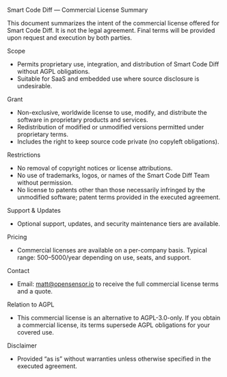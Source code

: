 Smart Code Diff — Commercial License Summary

This document summarizes the intent of the commercial license offered for Smart Code Diff. It is not the legal agreement. Final terms will be provided upon request and execution by both parties.

Scope
- Permits proprietary use, integration, and distribution of Smart Code Diff without AGPL obligations.
- Suitable for SaaS and embedded use where source disclosure is undesirable.

Grant
- Non-exclusive, worldwide license to use, modify, and distribute the software in proprietary products and services.
- Redistribution of modified or unmodified versions permitted under proprietary terms.
- Includes the right to keep source code private (no copyleft obligations).

Restrictions
- No removal of copyright notices or license attributions.
- No use of trademarks, logos, or names of the Smart Code Diff Team without permission.
- No license to patents other than those necessarily infringed by the unmodified software; patent terms provided in the executed agreement.

Support & Updates
- Optional support, updates, and security maintenance tiers are available.

Pricing
- Commercial licenses are available on a per-company basis. Typical range: $500–$5000/year depending on use, seats, and support.

Contact
- Email: matt@opensensor.io to receive the full commercial license terms and a quote.

Relation to AGPL
- This commercial license is an alternative to AGPL-3.0-only. If you obtain a commercial license, its terms supersede AGPL obligations for your covered use.

Disclaimer
- Provided “as is” without warranties unless otherwise specified in the executed agreement.

